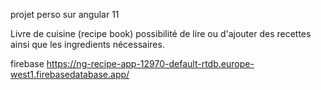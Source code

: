 projet perso sur angular 11

Livre de cuisine (recipe book)
    possibilité de lire ou d'ajouter des recettes ainsi que les ingredients nécessaires.

firebase
https://ng-recipe-app-12970-default-rtdb.europe-west1.firebasedatabase.app/
